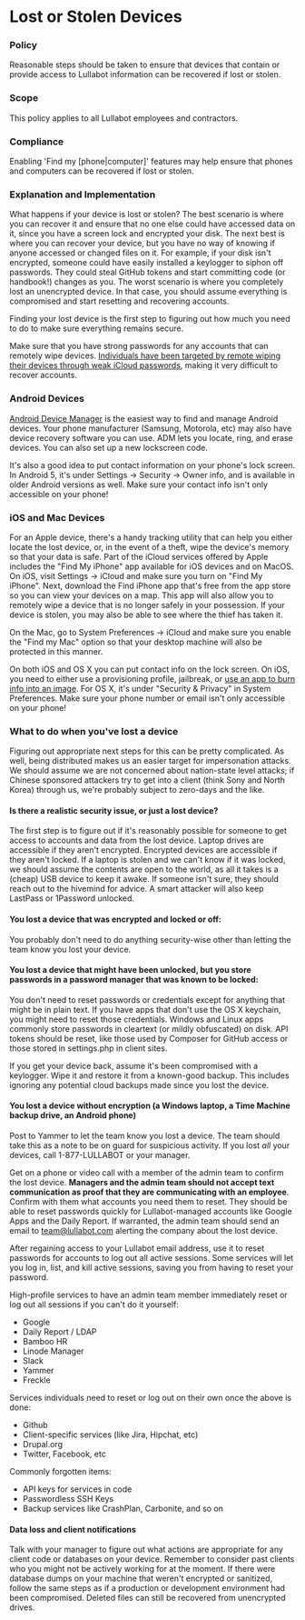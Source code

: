 # Lost or Stolen Devices

### Policy
Reasonable steps should be taken to ensure that devices that contain or provide access to Lullabot information can be recovered if lost or stolen.

### Scope
This policy applies to all Lullabot employees and contractors.

### Compliance
Enabling 'Find my [phone|computer]' features may help ensure that phones and computers can be recovered if lost or stolen.

### Explanation and Implementation

What happens if your device is lost or stolen? The best scenario is where you can recover it and ensure that no one else could have accessed data on it, since you have a screen lock and encrypted your disk. The next best is where you can recover your device, but you have no way of knowing if anyone accessed or changed files on it. For example, if your disk isn't encrypted, someone could have easily installed a keylogger to siphon off passwords. They could steal GitHub tokens and start committing code (or handbook!) changes as you. The worst scenario is where you completely lost an unencrypted device. In that case, you should assume everything is compromised and start resetting and recovering accounts.

Finding your lost device is the first step to figuring out how much you need to do to make sure everything remains secure.

Make sure that you have strong passwords for any accounts that can remotely wipe devices. [Individuals have been targeted by remote wiping their devices through weak iCloud passwords](http://www.wired.com/2012/08/apple-amazon-mat-honan-hacking/), making it very difficult to recover accounts.

### Android Devices

[Android Device Manager](https://www.google.ca/android/devicemanager) is the easiest way to find and manage Android devices. Your phone manufacturer (Samsung, Motorola, etc) may also have device recovery software you can use. ADM lets you locate, ring, and erase devices. You can also set up a new lockscreen code.

It's also a good idea to put contact information on your phone's lock screen. In Android 5, it's under Settings -> Security -> Owner info, and is available in older Android versions as well. Make sure your contact info isn't only accessible on your phone!

### iOS and Mac Devices

For an Apple device, there's a handy tracking utility that can help you either locate the lost device, or, in the event of a theft, wipe the device's memory so that your data is safe. Part of the iCloud services offered by Apple includes the "Find My iPhone" app available for iOS devices and on MacOS. On iOS, visit Settings -> iCloud and make sure you turn on "Find My iPhone". Next, download the Find iPhone app that's free from the app store so you can view your devices on a map. This app will also allow you to remotely wipe a device that is no longer safely in your possession. If your device is stolen, you may also be able to see where the thief has taken it.

On the Mac, go to System Preferences -> iCloud and make sure you enable the "Find my Mac" option so that your desktop machine will also be protected in this manner.

On both iOS and OS X you can put contact info on the lock screen. On iOS, you need to either use a provisioning profile, jailbreak, or [use an app to burn info into an image](http://www.cnet.com/how-to/how-to-add-emergency-contact-info-to-your-iphone-lock-screen/). For OS X, it's under "Security & Privacy" in System Preferences. Make sure your phone number or email isn't only accessible on your phone!

### What to do when you've lost a device

Figuring out appropriate next steps for this can be pretty complicated. As well, being distributed makes us an easier target for impersonation attacks. We should assume we are not concerned about nation-state level attacks; if Chinese sponsored attackers try to get into a client (think Sony and North Korea) through us, we're probably subject to zero-days and the like.

#### Is there a realistic security issue, or just a lost device?

The first step is to figure out if it's reasonably possible for someone to get access to accounts and data from the lost device. Laptop drives are accessible if they aren't encrypted. Encrypted devices are accessible if they aren't locked. If a laptop is stolen and we can't know if it was locked, we should assume the contents are open to the world, as all it takes is a (cheap) USB device to keep it awake. If someone isn't sure, they should reach out to the hivemind for advice. A smart attacker will also keep LastPass or 1Password unlocked.

#### You lost a device that was encrypted and locked or off:

You probably don't need to do anything security-wise other than letting the team know you lost your device.

#### You lost a device that might have been unlocked, but you store passwords in a password manager that was known to be locked:

You don't need to reset passwords or credentials except for anything that might be in plain text. If you have apps that don't use the OS X keychain, you might need to reset those credentials. Windows and Linux apps commonly store passwords in cleartext (or mildly obfuscated) on disk. API tokens should be reset, like those used by Composer for GitHub access or those stored in settings.php in client sites.

If you get your device back, assume it's been compromised with a keylogger. Wipe it and restore it from a known-good backup. This includes ignoring any potential cloud backups made since you lost the device.

#### You lost a device without encryption (a Windows laptop, a Time Machine backup drive, an Android phone)

Post to Yammer to let the team know you lost a device. The team should take this as a note to be on guard for suspicious activity. If you lost *all* your devices, call 1-877-LULLABOT or your manager.

Get on a phone or video call with a member of the admin team to confirm the lost device. **Managers and the admin team should not accept text communication as proof that they are communicating with an employee**. Confirm with them what accounts you need them to reset. They should be able to reset passwords quickly for Lullabot-managed accounts like Google Apps and the Daily Report. If warranted, the admin team should send an email to team@lullabot.com alerting the company about the lost device.

After regaining access to your Lullabot email address, use it to reset passwords for accounts to log out all active sessions. Some services will let you log in, list, and kill active sessions, saving you from having to reset your password.

High-profile services to have an admin team member immediately reset or log out all sessions if you can't do it yourself:

* Google
* Daily Report / LDAP
* Bamboo HR
* Linode Manager
* Slack
* Yammer
* Freckle

Services individuals need to reset or log out on their own once the above is done:

* Github
* Client-specific services (like Jira, Hipchat, etc)
* Drupal.org
* Twitter, Facebook, etc

Commonly forgotten items:

* API keys for services in code
* Passwordless SSH Keys
* Backup services like CrashPlan, Carbonite, and so on

#### Data loss and client notifications

Talk with your manager to figure out what actions are appropriate for any client code or databases on your device. Remember to consider past clients who you might not be actively working for at the moment. If there were database dumps on your machine that weren't encrypted or sanitized, follow the same steps as if a production or development environment had been compromised. Deleted files can still be recovered from unencrypted drives.
